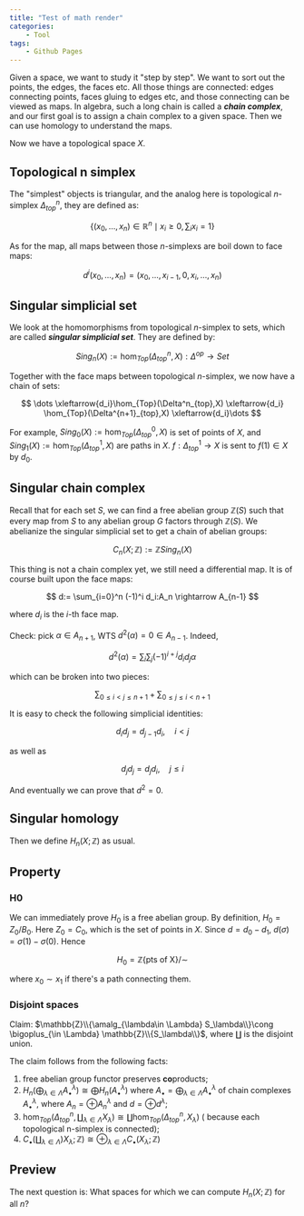 ```yaml
---
title: "Test of math render"
categories: 
    - Tool
tags: 
    - Github Pages
---
```


Given a space, we want to study it "step by step". We want to sort out the points, the edges, the faces etc. All those things are connected: edges connecting points,  faces gluing to edges etc, and those connecting can be viewed as maps. In algebra, such a long chain is called a ***chain complex***, and our first goal is to assign a chain complex to a given space. Then we can use homology to understand the maps. 

<!--more-->

Now we have a topological space $X$.

## Topological n simplex

The "simplest" objects is triangular, and the analog here is topological $n$-simplex $\Delta^n_{top}$, they are defined as:

$$
\{ (x_0,\dots,x_n)\in \mathbb{R}^n \mid x_i\geq 0, \sum_i x_i =1 \}
$$

As for the map, all maps between those $n$-simplexs are boil down to face maps: 

$$
d^i(x_0,\dots,x_n) = (x_0,\dots,x_{i-1},0, x_i,\dots,x_n)
$$

## Singular simplicial set

We look at the homomorphisms from topological $n$-simplex to sets, which are called ***singular simplicial set***. They are defined by:

$$
Sing_n(X):=\hom_{Top}(\Delta^{n}_{top},X) : \Delta^{op} \rightarrow Set
$$

Together with the face maps between topological $n$-simplex, we now have a chain of sets:

$$
\dots \xleftarrow{d_i}\hom_{Top}(\Delta^n_{top},X) \xleftarrow{d_i} \hom_{Top}(\Delta^{n+1}_{top},X) \xleftarrow{d_i}\dots 
$$

For example, $Sing_0(X):=\hom_{Top}(\Delta^{0}_{top},X)$ is set of points of $X$, and $Sing_1(X):=\hom_{Top}(\Delta^{1}_{top},X)$ are paths in $X$. $f: \Delta^{1}_{top}\rightarrow X$ is sent to $f(1)\in X$ by $d_0$.

## Singular chain complex

Recall that for each set $S$, we can find a free abelian group $\mathbb{Z}(S)$ such that every map from $S$ to any abelian group $G$ factors through $\mathbb{Z}(S)$.  We abelianize the singular simplicial set to get a chain of abelian groups: 

$$
C_n(X;\mathbb{Z}):=\mathbb{Z}Sing_n(X)
$$

This thing is not a chain complex yet, we still need a differential map. It is of course built upon the face maps:

$$
d:= \sum_{i=0}^n (-1)^i d_i:A_n \rightarrow A_{n-1}
$$

where $d_i$ is the $i$-th face map. 

Check: pick $\alpha \in A_{n+1}$, WTS $d^2(\alpha) = 0 \in A_{n-1}$. Indeed, 

$$
d^2(\alpha)= \sum_i \sum_j (-1)^{i+j} d_i d_j \alpha
$$

which can be broken into two pieces:

$$
\sum_{0\leq i < j \leq n+1} + \sum_{0\leq j \leq i <n+1}
$$

It is easy to check the following simplicial identities:

$$
d_id_j = d_{j-1}d_i,\quad i<j
$$ 

as well as

$$
d_j d_j = d_j d_i, \quad j \leq i
$$

And eventually we can prove that $d^2=0$.


## Singular homology 

Then we define $H_n(X;\mathbb{Z})$ as usual. 

## Property

### H0

We can immediately prove $H_0$ is a free abelian group. By definition, $H_0=Z_0/B_0$. Here $Z_0=C_0$, which is the set of points in $X$. Since $d=d_0-d_1$, $d(\sigma) = \sigma(1)-\sigma(0)$. Hence 

$$
H_0 = \mathbb{Z}\{\text{pts of X}\}/\sim
$$

where $x_0\sim x_1$ if there's a path connecting them.

### Disjoint spaces

Claim: $\mathbb{Z}\\{\amalg_{\lambda\in \Lambda} S_\lambda\\}\cong \bigoplus_{\in \Lambda} \mathbb{Z}\\{S_\lambda\\}$, where $\amalg$ is the disjoint union.

The claim follows from the following facts:
1. free abelian group functor preserves **co**products;
2. $H_n(\bigoplus_{\lambda\in \Lambda} A^\lambda_\bullet ) \cong \bigoplus H_n(A^\lambda_\bullet)$
where $A_\bullet= \bigoplus_{\lambda \in \Lambda} A_\bullet^\lambda$ of chain complexes $A_\bullet^\lambda$, where $A_n = \oplus A_n^\lambda$ and $d= \oplus d^\lambda$;
3. $\hom_{Top}(\Delta^n_{top},\amalg_{\lambda \in \Lambda}X_\lambda) \cong \amalg \hom_{Top}(\Delta^n_{top},X_\lambda)$ ( because each topological n-simplex is connected);
4. $C_\bullet (\amalg_{\lambda\in\Lambda}) X_\lambda; \mathbb{Z}) \cong \oplus_{\lambda \in \Lambda} C_\bullet(X_\lambda;\mathbb{Z})$

## Preview

The next question is: What spaces for which we can compute  $H_n(X;\mathbb{Z})$ for all $n$?